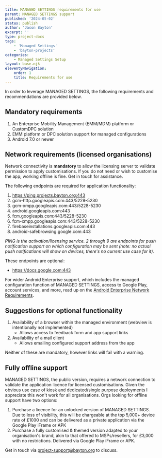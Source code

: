 ```yaml
---
title: MANAGED SETTINGS requirements for use
parent: MANAGED SETTINGS support
published: '2024-05-02'
status: publish
author: 'Jason Bayton'
excerpt: ''
type: project-docs
tags: 
    - 'Managed Settings'
    - 'bayton-projects'
categories: 
    - Managed Settings Setup
layout: base.njk
eleventyNavigation: 
    order: 1
    title: Requirements for use
---
```

In order to leverage MANAGED SETTINGS, the following requirements and recommendations are provided below.

## Mandatory requirements

1. An Enterprise Mobility Management (EMM/MDM) platform or CustomDPC solution
2. EMM platform or DPC solution support for managed configurations
3. Android 7.0 or newer

## Network requirements (licensed organisations)

Network connectivity is **mandatory** to allow the licensing server to validate permission to apply customisations. If you do not need or wish to customise the app, working offline is fine. Get in touch for assistance.

The following endpoints are required for application functionality:

1. https://ping.projects.bayton.org:443
2. gcm-http.googleapis.com:443/5228-5230
3. gcm-xmpp.googleapis.com:443/5228-5230
4. android.googleapis.com:443
5. fcm.googleapis.com:443/5228-5230
6. fcm-xmpp.googleapis.com:443/5228-5230
7. firebaseinstallations.googleapis.com:443
8. android-safebrowsing.google.com:443

_PING is the activation/licensing service. 2 through 9 are endpoints for push notification support on which configuration may be sent (note: no actual push notifications will show on devices, there's no current use case for it)._

These endpoints are optional: 

- https://docs.google.com:443

For wider Android Enterprise support, which includes the managed configuration function of MANAGED SETTINGS, access to Google Play, account services, and more, read up on the [Android Enterprise Network Requirements](https://support.google.com/work/android/answer/10513641?hl=en). 

## Suggestions for optional functionality 

1. Availability of a browser within the managed environment (webview is intentionally not implemented)
   - Allows access to feedback form and app support links
2. Availability of a mail client 
   - Allows emailing configured support address from the app

Neither of these are mandatory, however links will fail with a warning.

## Fully offline support

MANAGED SETTINGS, the public version, requires a network connection to validate the application licence for licensed customisations. Given the obvious use case of kiosk and dedicated/single purpose deployments I appreciate this won't work for all organisations. Orgs looking for offline support have two options:

1. Purchase a licence for an unlocked version of MANAGED SETTINGS. Due to loss of visibility, this will be chargeable at the top 5,000+ device rate of £1000 and can be delivered as a private application via the Google Play iFrame or APK
2. Purchase a fully customised & themed version adapted to your organisation's brand, akin to that offered to MSPs/resellers, for £3,000 with no restrictions. Delivered via Google Play iFrame or APK.

Get in touch via [project-support@bayton.org](mailto:project-support@bayton.org) to discuss.